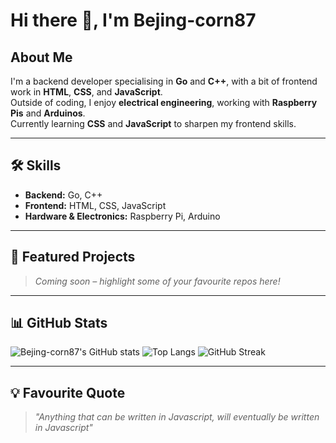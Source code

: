 # Hi there 👋, I'm Bejing-corn87

## About Me
I'm a backend developer specialising in **Go** and **C++**, with a bit of frontend work in **HTML**, **CSS**, and **JavaScript**.  
Outside of coding, I enjoy **electrical engineering**, working with **Raspberry Pis** and **Arduinos**.  
Currently learning **CSS** and **JavaScript** to sharpen my frontend skills.

---

## 🛠 Skills
- **Backend:** Go, C++
- **Frontend:** HTML, CSS, JavaScript
- **Hardware & Electronics:** Raspberry Pi, Arduino

---

## 📂 Featured Projects
> *Coming soon – highlight some of your favourite repos here!*

---

## 📊 GitHub Stats

![Bejing-corn87's GitHub stats](https://github-readme-stats.vercel.app/api?username=Bejing-corn87&show_icons=true&theme=transparent&cache_seconds=1800)
![Top Langs](https://github-readme-stats.vercel.app/api/top-langs/?username=Bejing-corn87&layout=compact&theme=transparent&cache_seconds=1800)
![GitHub Streak](https://streak-stats.demolab.com?user=Bejing-corn87&theme=transparent&date_format=%5BY%20%5DM%20j&card_width=400)

---

## 💡 Favourite Quote
> *"Anything that can be written in Javascript, will eventually be written in Javascript"*
